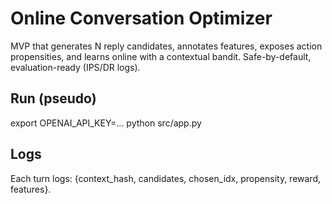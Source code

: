 # Online Conversation Optimizer


MVP that generates N reply candidates, annotates features, exposes action propensities, and learns online with a contextual bandit. Safe-by-default, evaluation-ready (IPS/DR logs).


## Run (pseudo)
export OPENAI_API_KEY=...
python src/app.py


## Logs
Each turn logs: {context_hash, candidates, chosen_idx, propensity, reward, features}.